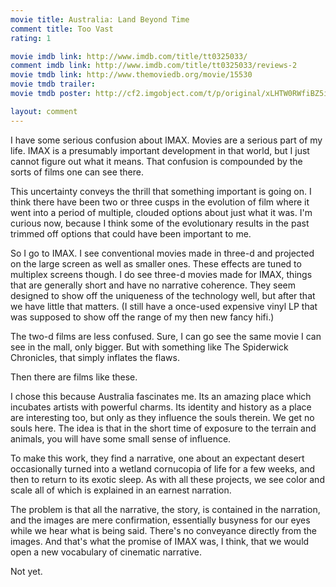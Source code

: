 ```yaml
---
movie title: Australia: Land Beyond Time
comment title: Too Vast
rating: 1

movie imdb link: http://www.imdb.com/title/tt0325033/
comment imdb link: http://www.imdb.com/title/tt0325033/reviews-2
movie tmdb link: http://www.themoviedb.org/movie/15530
movie tmdb trailer: 
movie tmdb poster: http://cf2.imgobject.com/t/p/original/xLHTW0RWfiBZ5icC2t0JHumk3lB.jpg

layout: comment
---
```


I have some serious confusion about IMAX. Movies are a serious part of my life. IMAX is a presumably important development in that world, but I just cannot figure out what it means. That confusion is compounded by the sorts of films one can see there.

This uncertainty conveys the thrill that something important is going on. I think there have been two or three cusps in the evolution of film where it went into a period of multiple, clouded options about just what it was. I'm curious now, because I think some of the evolutionary results in the past trimmed off options that could have been important to me.

So I go to IMAX. I see conventional movies made in three-d and projected on the large screen as well as smaller ones. These effects are tuned to multiplex screens though. I do see three-d movies made for IMAX, things that are generally short and have no narrative coherence. They seem designed to show off the uniqueness of the technology well, but after that we have little that matters. (I still have a once-used expensive vinyl LP that was supposed to show off the range of my then new fancy hifi.) 

The two-d films are less confused. Sure, I can go see the same movie I can see in the mall, only bigger. But with something like The Spiderwick Chronicles, that simply inflates the flaws.

Then there are films like these.

I chose this because Australia fascinates me. Its an amazing place which incubates artists with powerful charms. Its identity and history as a place are interesting too, but only as they influence the souls therein. We get no souls here. The idea is that in the short time of exposure to the terrain and animals, you will have some small sense of influence.

To make this work, they find a narrative, one about an expectant desert occasionally turned into a wetland cornucopia of life for a few weeks, and then to return to its exotic sleep. As with all these projects, we see color and scale all of which is explained in an earnest narration. 

The problem is that all the narrative, the story, is contained in the narration, and the images are mere confirmation, essentially busyness for our eyes while we hear what is being said. There's no conveyance directly from the images. And that's what the promise of IMAX was, I think, that we would open a new vocabulary of cinematic narrative.

Not yet.